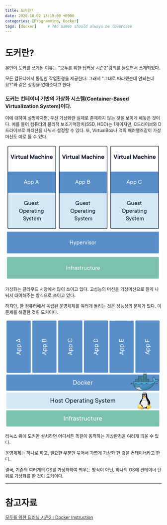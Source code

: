 ```yaml
---
title: 도커란?
date: 2020-10-02 13:19:00 +0900
categories: [Programming, Docker]
tags: [docker]     # TAG names should always be lowercase
---
```


# 도커란?

본인이 도커를 쓰게된 이유는 "모두를 위한 딥러닝 시즌2"강의를 들으면서 쓰게되었다.

모든 컴퓨터에서 동일한 작업환경을 제공한다. 그래서 "그대로 따라했는데 안되는데요?"와 같은 상황을 없애준다고 한다.

### 도커는 컨테이너 기반의 가상화 시스템(Container-Based Virtualization System)이다.

이에 대하여 설명하자면, 우선 가상화란 실제로 존재하지 않는 것을 보이게 해놓은 것이다. 예를 들어 컴퓨터의 물리적 보조기억장치(SSD, HDD)는 1개이지만, C드라이브와 D드라이브로 파티션을 나눠서 설정할 수 있다. 또, VirtualBox나 맥의 패러렐즈같이 가상 머신도 예로 들 수 있다.

![image_1](/assets/img/post/1/Untitled.png)

가상화는 클라우드 시장에서 많이 쓰이고 있다. 고성능의 머신을 가상머신으로 잘게 나눠서 대여해주는 방식으로 쓰이고 있다.

하지만, 한 컴퓨터에서 독립된 운영체제를 여러개 돌리는 것은 성능상의 문제가 있다. 이 문제를 해결한 것이 도커이다.

![image_2](/assets/img/post/1/Untitled%201.png)

리눅스 위에 도커만 설치하면 어디서든 똑같이 동작하는 가상환경을 여러개 띄울 수 있다.

운영체제는 하나로 하고, 필요한 부분만 묶어서 가볍게 가상화 한 것을 컨테이너라고 한다.

결국, 기존의 여러개의 OS를 가상화하여 띄우는 방식이 아닌, 하나의 OS에 컨테이너 단위로 가상화를 한 것이 도커이다.

---

# 참고자료

[모두를 위한 딥러닝 시즌2 : Docker Instruction](https://youtu.be/7eldOrjQVi0)